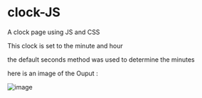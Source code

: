 # clock-JS

A clock page using JS and CSS 

This clock is set to the minute and hour 

the default seconds method was used to determine the minutes 

here is an image of the Ouput :


![image](https://github.com/RMUR99/clock-JS/assets/85951306/1c4f38a1-e17b-4458-8f0d-e69d4d7859f3)


